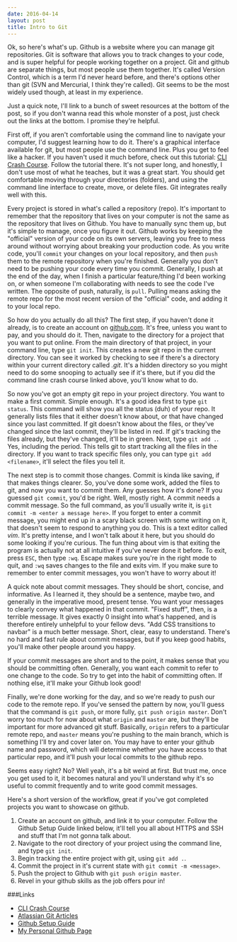 ```yaml
---
date: 2016-04-14
layout: post
title: Intro to Git
---
```


Ok, so here's what's up. Github is a website where you can manage git repositories. Git is software that allows you to track changes to your code, and is super helpful for people working together on a project. Git and github are separate things, but most people use them together. It's called Version Control, which is a term I'd never heard before, and there's options other than git (SVN and Mercurial, I think they're called). Git seems to be the most widely used though, at least in my experience.

Just a quick note, I'll link to a bunch of sweet resources at the bottom of the post, so if you don't wanna read this whole monster of a post, just check out the links at the bottom. I promise they're helpful.

First off, if you aren't comfortable using the command line to navigate your computer, I'd suggest learning how to do it. There's a graphical interface available for git, but most people use the command line. Plus you get to feel like a hacker. If you haven't used it much before, check out this tutorial: [CLI Crash Course](http://cli.learncodethehardway.org/book/). Follow the tutorial there. It's not super long, and honestly, I don't use most of what he teaches, but it was a great start. You should get comfortable moving through your directories (folders), and using the command line interface to create, move, or delete files. Git integrates really well with this.

Every project is stored in what's called a repository (repo). It's important to remember that the repository that lives on your computer is not the same as the repository that lives on Github. You have to manually sync them up, but it's simple to manage, once you figure it out. Github works by keeping the "official" version of your code on its own servers, leaving you free to mess around without worrying about breaking your production code. As you write code, you'll ```commit``` your changes on your local repository, and then ```push``` them to the remote repository when you're finished. Generally you don't need to be pushing your code every time you commit. Generally, I push at the end of the day, when I finish a particular feature/thing I'd been working on, or when someone I'm collaborating with needs to see the code I've written. The opposite of push, naturally, is ```pull```. Pulling means asking the remote repo for the most recent version of the "official" code, and adding it to your local repo.

So how do you actually do all this? The first step, if you haven't done it already, is to create an account on [github.com](https://github.com). It's free, unless you want to pay, and you should do it. Then, navigate to the directory for a project that you want to put online. From the main directory of that project, in your command line, type ```git init```. This creates a new git repo in the current directory. You can see it worked by checking to see if there's a directory within your current directory called *.git*. It's a hidden directory so you might need to do some snooping to actually see if it's there, but if you did the command line crash course linked above, you'll know what to do.

So now you've got an empty git repo in your project directory. You want to make a first commit. Simple enough. It's a good idea first to type ```git status```. This command will show you all the status (duh) of your repo. It generally lists files that it either doesn't know about, or that have changed since you last committed. If git doesn't know about the files, or they've changed since the last commit, they'll be listed in red. If git's tracking the files already, but they've changed, it'll be in green. Next, type ```git add .```. Yes, including the period. This tells git to start tracking all the files in the directory. If you want to track specific files only, you can type ```git add <filename>```, it'll select the files you tell it.

The next step is to commit those changes. Commit is kinda like saving, if that makes things clearer. So, you've done some work, added the files to git, and now you want to commit them. Any guesses how it's done? If you guessed ```git commit```, you'd be right. Well, mostly right. A commit needs a commit message. So the full command, as you'll usually write it, is ```git commit -m <enter a message here>```. If you forget to enter a commit message, you might end up in a scary black screen with some writing on it, that doesn't seem to respond to anything you do. This is a text editor called *vim*. It's pretty intense, and I won't talk about it here, but you should do some looking if you're curious. The fun thing about vim is that exiting the program is actually not at all intuitive if you've never done it before. To exit, press ```ESC```, then type ```:wq```. Escape makes sure you're in the right mode to quit, and ```:wq``` saves changes to the file and exits vim. If you make sure to remember to enter commit messages, you won't have to worry about it!

A quick note about commit messages. They should be short, concise, and informative. As I learned it, they should be a sentence, maybe two, and generally in the imperative mood, present tense. You want your messages to clearly convey what happened in that commit. "Fixed stuff", then, is a terrible message. It gives exactly 0 insight into what's happened, and is therefore entirely unhelpful to your fellow devs. "Add CSS transitions to navbar" is a much better message. Short, clear, easy to understand. There's no hard and fast rule about commit messages, but if you keep good habits, you'll make other people around you happy.

If your commit messages are short and to the point, it makes sense that you should be committing often. Generally, you want each commit to refer to one change to the code. So try to get into the habit of committing often. If nothing else, it'll make your Github look good!

Finally, we're done working for the day, and so we're ready to push our code to the remote repo. If you've sensed the pattern by now, you'll guess that the command is ```git push```, or more fully, ```git push origin master```. Don't worry too much for now about what ```origin``` and ```master``` are, but they'll be important for more advanced git stuff. Basically, ```origin``` refers to a particular remote repo, and ```master``` means you're pushing to the main branch, which is something I'll try and cover later on. You may have to enter your github name and password, which will determine whether you have access to that particular repo, and it'll push your local commits to the github repo.

Seems easy right? No? Well yeah, it's a bit weird at first. But trust me, once you get used to it, it becomes natural and you'll understand why it's so useful to commit frequently and to write good commit messages.

Here's a short version of the workflow, great if you've got completed projects you want to showcase on github.

1. Create an account on github, and link it to your computer. Follow the Github Setup Guide linked below, it'll tell you all about HTTPS and SSH and stuff that I'm not gonna talk about.
2. Navigate to the root directory of your project using the command line, and type ```git init```.
3. Begin tracking the entire project with git, using ```git add .```.
4. Commit the project in it's current state with ```git commit -m <message>```.
5. Push the project to Github with ```git push origin master```.
6. Revel in your github skills as the job offers pour in!


###Links

- [CLI Crash Course](http://cli.learncodethehardway.org/book/)
- [Atlassian Git Articles](https://www.atlassian.com/git/tutorials/what-is-version-control)
- [Github Setup Guide](https://www.atlassian.com/git/tutorials/what-is-version-control)
- [My Personal Github Page](https://github.com/bowmanmike)
